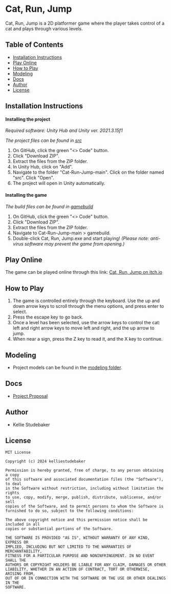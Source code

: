 # Cat, Run, Jump
Cat, Run, Jump is a 2D platformer game where the player takes control of a cat and plays through various levels.

## Table of Contents
- [Installation Instructions](#installation-instructions)
- [Play Online](#play-online)
- [How to Play](#how-to-play)
- [Modeling](#modeling)
- [Docs](#docs)
- [Author](#author)
- [License](#license)

## Installation Instructions
#### Installing the project
*Required software: Unity Hub and Unity ver. 2021.3.15f1*

*The project files can be found in [src](src)*
1. On GitHub, click the green "<> Code" button.
2. Click "Download ZIP".
3. Extract the files from the ZIP folder.
4. In Unity Hub, click on "Add".
5. Navigate to the folder "Cat-Run-Jump-main". Click on the folder named "src". Click "Open".
6. The project will open in Unity automatically.
#### Installing the game
*The build files can be found in [gamebuild](gamebuild)*
1. On GitHub, click the green "<> Code" button.
2. Click "Download ZIP".
3. Extract the files from the ZIP folder.
4. Navigate to Cat-Run-Jump-main > gamebuild.
5. Double-click Cat, Run, Jump.exe and start playing! *(Please note: anti-virus software may prevent the game from opening.)*

## Play Online
The game can be played online through this link: [Cat, Run, Jump on itch.io](https://kelliestudebaker.itch.io/cat-run-jump)

## How to Play
1. The game is controlled entirely through the keyboard. Use the up and down arrow keys to scroll through the menu options, and press enter to select.
2. Press the escape key to go back.
3. Once a level has been selected, use the arrow keys to control the cat: left and right arrow keys to move left and right, and the up arrow to jump.
4. When near a sign, press the Z key to read it, and the X key to continue.

## Modeling
- Project models can be found in the [modeling folder](modeling).

## Docs
- [Project Proposal](docs/Project%20Proposal.docx)

## Author
- Kellie Studebaker

## License
```
MIT License

Copyright (c) 2024 kelliestudebaker

Permission is hereby granted, free of charge, to any person obtaining a copy
of this software and associated documentation files (the "Software"), to deal
in the Software without restriction, including without limitation the rights
to use, copy, modify, merge, publish, distribute, sublicense, and/or sell
copies of the Software, and to permit persons to whom the Software is
furnished to do so, subject to the following conditions:

The above copyright notice and this permission notice shall be included in all
copies or substantial portions of the Software.

THE SOFTWARE IS PROVIDED "AS IS", WITHOUT WARRANTY OF ANY KIND, EXPRESS OR
IMPLIED, INCLUDING BUT NOT LIMITED TO THE WARRANTIES OF MERCHANTABILITY,
FITNESS FOR A PARTICULAR PURPOSE AND NONINFRINGEMENT. IN NO EVENT SHALL THE
AUTHORS OR COPYRIGHT HOLDERS BE LIABLE FOR ANY CLAIM, DAMAGES OR OTHER
LIABILITY, WHETHER IN AN ACTION OF CONTRACT, TORT OR OTHERWISE, ARISING FROM,
OUT OF OR IN CONNECTION WITH THE SOFTWARE OR THE USE OR OTHER DEALINGS IN THE
SOFTWARE.
```
